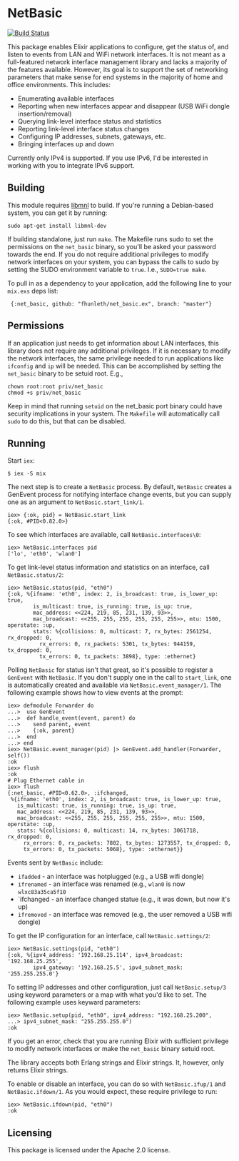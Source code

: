 # NetBasic
[![Build Status](https://travis-ci.org/fhunleth/net_basic.ex.svg)](https://travis-ci.org/fhunleth/net_basic.ex)

This package enables Elixir applications to configure, get the status of,
and listen to events from LAN and WiFi network interfaces. It is not meant
as a full-featured network interface management library and lacks a majority
of the features available. However, its goal is to support the set of
networking parameters that make sense for end systems in the majority
of home and office environments. This includes:

 * Enumerating available interfaces
 * Reporting when new interfaces appear and disappear (USB WiFi dongle insertion/removal)
 * Querying link-level interface status and statistics
 * Reporting link-level interface status changes
 * Configuring IP addresses, subnets, gateways, etc.
 * Bringing interfaces up and down

Currently only IPv4 is supported. If you use IPv6, I'd be interested in
working with you to integrate IPv6 support.

## Building

This module requires [libmnl](http://netfilter.org/projects/libmnl/) to build.
If you're running a Debian-based system, you can get it by running:

    sudo apt-get install libmnl-dev

If building standalone, just run `make`. The Makefile runs sudo to set the
permissions on the `net_basic` binary, so you'll be asked your password towards
the end. If you do not require additional privileges to modify network
interfaces on your system, you can bypass the calls to sudo by setting the
SUDO environment variable to `true`. I.e., `SUDO=true make`.

To pull in as a dependency to your application, add the following line to your
`mix.exs` deps list:

     {:net_basic, github: "fhunleth/net_basic.ex", branch: "master"}

## Permissions

If an application just needs to get information about LAN interfaces,
this library does not require any additional privileges. If it is necessary
to modify the network interfaces, the same privilege needed to run applications
like `ifconfig` and `ip` will be needed. This can be accomplished by setting
the `net_basic` binary to be setuid root. E.g.,

    chown root:root priv/net_basic
    chmod +s priv/net_basic

Keep in mind that running `setuid` on the net_basic port binary could have
security implications in your system. The `Makefile` will automatically call
`sudo` to do this, but that can be disabled.

## Running

Start `iex`:

    $ iex -S mix

The next step is to create a `NetBasic` process. By default, `NetBasic` creates
a GenEvent process for notifying interface change events, but you can supply one
as an argument to `NetBasic.start_link/1`.

    iex> {:ok, pid} = NetBasic.start_link
    {:ok, #PID<0.82.0>}

To see which interfaces are available, call `NetBasic.interfaces\0`:

    iex> NetBasic.interfaces pid
	['lo', 'eth0', 'wlan0']

To get link-level status information and statistics on an interface, call
`NetBasic.status/2`:

    iex> NetBasic.status(pid, "eth0")
    {:ok, %{ifname: 'eth0', index: 2, is_broadcast: true, is_lower_up: true,
            is_multicast: true, is_running: true, is_up: true,
            mac_address: <<224, 219, 85, 231, 139, 93>>,
            mac_broadcast: <<255, 255, 255, 255, 255, 255>>, mtu: 1500, operstate: :up,
            stats: %{collisions: 0, multicast: 7, rx_bytes: 2561254, rx_dropped: 0,
              rx_errors: 0, rx_packets: 5301, tx_bytes: 944159, tx_dropped: 0,
              tx_errors: 0, tx_packets: 3898}, type: :ethernet}

Polling `NetBasic` for status isn't that great, so it's possible to
register a `GenEvent` with `NetBasic`. If you don't supply one in the call
to `start_link`, one is automatically created and available via `NetBasic.event_manager/1`. The
following example shows how to view events at the prompt:

    iex> defmodule Forwarder do
    ...>  use GenEvent
    ...>  def handle_event(event, parent) do
    ...>    send parent, event
    ...>    {:ok, parent}
    ...>  end
    ...> end
    iex> NetBasic.event_manager(pid) |> GenEvent.add_handler(Forwarder, self())
    :ok
    iex> flush
    :ok
    # Plug Ethernet cable in
    iex> flush
    {:net_basic, #PID<0.62.0>, :ifchanged,
     %{ifname: 'eth0', index: 2, is_broadcast: true, is_lower_up: true,
       is_multicast: true, is_running: true, is_up: true,
       mac_address: <<224, 219, 85, 231, 139, 93>>,
       mac_broadcast: <<255, 255, 255, 255, 255, 255>>, mtu: 1500, operstate: :up,
       stats: %{collisions: 0, multicast: 14, rx_bytes: 3061718, rx_dropped: 0,
         rx_errors: 0, rx_packets: 7802, tx_bytes: 1273557, tx_dropped: 0,
         tx_errors: 0, tx_packets: 5068}, type: :ethernet}}

Events sent by `NetBasic` include:
  * `ifadded` - an interface was hotplugged (e.g., a USB wifi dongle)
  * `ifrenamed` - an interface was renamed (e.g., `wlan0` is now
    `wlxc83a35ca5f10`
  * `ifchanged - an interface changed statue (e.g., it was down, but now it's
    up)
  * `ifremoved` - an interface was removed (e.g., the user removed a USB wifi
    dongle)

To get the IP configuration for an interface, call `NetBasic.settings/2`:

    iex> NetBasic.settings(pid, "eth0")
    {:ok, %{ipv4_address: '192.168.25.114', ipv4_broadcast: '192.168.25.255',
            ipv4_gateway: '192.168.25.5', ipv4_subnet_mask: '255.255.255.0'}

To setting IP addresses and other configuration, just call
`NetBasic.setup/3` using keyword parameters or a map with what you'd like
to set. The following example uses keyward parameters:

    iex> NetBasic.setup(pid, "eth0", ipv4_address: "192.168.25.200",
    ...> ipv4_subnet_mask: "255.255.255.0")
    :ok

If you get an error, check that you are running Elixir with sufficient privilege
to modify network interfaces or make the `net_basic` binary setuid root.

The library accepts both Erlang strings and Elixir strings. It,
however, only returns Elixir strings.

To enable or disable an interface, you can do so with `NetBasic.ifup/1` and
`NetBasic.ifdown/1`. As you would expect, these require privilege to run:

    iex> NetBasic.ifdown(pid, "eth0")
    :ok

## Licensing

This package is licensed under the Apache 2.0 license.
